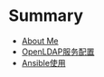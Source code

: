 # Summary

* [About Me](README.md)
* [OpenLDAP服务配置](chapter1.md)
* [Ansible使用](ansibleshi-yong.md)

